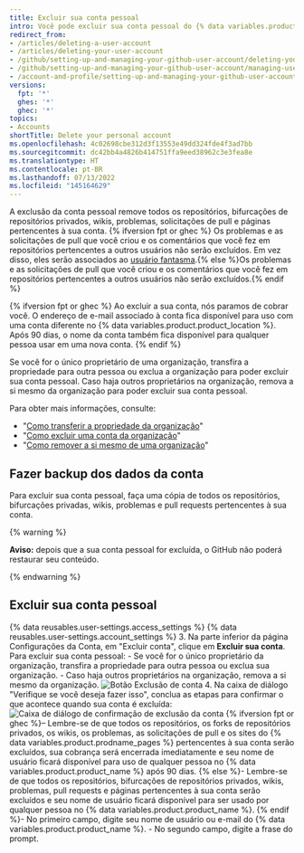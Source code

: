 ```yaml
---
title: Excluir sua conta pessoal
intro: Você pode excluir sua conta pessoal do {% data variables.product.product_name %} a qualquer momento.
redirect_from:
- /articles/deleting-a-user-account
- /articles/deleting-your-user-account
- /github/setting-up-and-managing-your-github-user-account/deleting-your-user-account
- /github/setting-up-and-managing-your-github-user-account/managing-user-account-settings/deleting-your-user-account
- /account-and-profile/setting-up-and-managing-your-github-user-account/managing-user-account-settings/deleting-your-user-account
versions:
  fpt: '*'
  ghes: '*'
  ghec: '*'
topics:
- Accounts
shortTitle: Delete your personal account
ms.openlocfilehash: 4c02698cbe312d3f13553e49dd324fde4f3ad7bb
ms.sourcegitcommit: dc42bb4a4826b414751ffa9eed38962c3e3fea8e
ms.translationtype: HT
ms.contentlocale: pt-BR
ms.lasthandoff: 07/13/2022
ms.locfileid: "145164629"
---
```

A exclusão da conta pessoal remove todos os repositórios, bifurcações de repositórios privados, wikis, problemas, solicitações de pull e páginas pertencentes à sua conta. {% ifversion fpt or ghec %} Os problemas e as solicitações de pull que você criou e os comentários que você fez em repositórios pertencentes a outros usuários não serão excluídos. Em vez disso, eles serão associados ao [usuário fantasma](https://github.com/ghost).{% else %}Os problemas e as solicitações de pull que você criou e os comentários que você fez em repositórios pertencentes a outros usuários não serão excluídos.{% endif %}

{% ifversion fpt or ghec %} Ao excluir a sua conta, nós paramos de cobrar você. O endereço de e-mail associado à conta fica disponível para uso com uma conta diferente no {% data variables.product.product_location %}. Após 90 dias, o nome da conta também fica disponível para qualquer pessoa usar em uma nova conta. {% endif %}

Se você for o único proprietário de uma organização, transfira a propriedade para outra pessoa ou exclua a organização para poder excluir sua conta pessoal. Caso haja outros proprietários na organização, remova a si mesmo da organização para poder excluir sua conta pessoal.

Para obter mais informações, consulte:
- "[Como transferir a propriedade da organização](/articles/transferring-organization-ownership)"
- "[Como excluir uma conta da organização](/articles/deleting-an-organization-account)"
- "[Como remover a si mesmo de uma organização](/articles/removing-yourself-from-an-organization/)"

## <a name="back-up-your-account-data"></a>Fazer backup dos dados da conta

Para excluir sua conta pessoal, faça uma cópia de todos os repositórios, bifurcações privadas, wikis, problemas e pull requests pertencentes à sua conta.

{% warning %}

**Aviso:** depois que a sua conta pessoal for excluída, o GitHub não poderá restaurar seu conteúdo.

{% endwarning %}

## <a name="delete-your-personal-account"></a>Excluir sua conta pessoal

{% data reusables.user-settings.access_settings %} {% data reusables.user-settings.account_settings %}
3. Na parte inferior da página Configurações da Conta, em "Excluir conta", clique em **Excluir sua conta**. Para excluir sua conta pessoal:
    - Se você for o único proprietário da organização, transfira a propriedade para outra pessoa ou exclua sua organização.
    - Caso haja outros proprietários na organização, remova a si mesmo da organização.
   ![Botão Exclusão de conta](/assets/images/help/settings/settings-account-delete.png)
4. Na caixa de diálogo "Verifique se você deseja fazer isso", conclua as etapas para confirmar o que acontece quando sua conta é excluída: ![Caixa de diálogo de confirmação de exclusão da conta](/assets/images/help/settings/settings-account-deleteconfirm.png) {% ifversion fpt or ghec %}– Lembre-se de que todos os repositórios, os forks de repositórios privados, os wikis, os problemas, as solicitações de pull e os sites do {% data variables.product.prodname_pages %} pertencentes à sua conta serão excluídos, sua cobrança será encerrada imediatamente e seu nome de usuário ficará disponível para uso de qualquer pessoa no {% data variables.product.product_name %} após 90 dias.
  {% else %}- Lembre-se de que todos os repositórios, bifurcações de repositórios privados, wikis, problemas, pull requests e páginas pertencentes à sua conta serão excluídos e seu nome de usuário ficará disponível para ser usado por qualquer pessoa no {% data variables.product.product_name %}.
  {% endif %}- No primeiro campo, digite seu nome de usuário ou e-mail do {% data variables.product.product_name %}.
    - No segundo campo, digite a frase do prompt.
